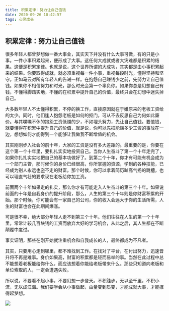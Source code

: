 ```yaml
---
title: 积累定律：努力让自己值钱
date: 2020-09-26 10:42:57
tags: 心灵成长
---
```


## 积累定律：努力让自己值钱

很多年轻人都曾梦想做一番大事业，其实天下并没有什么大事可做，有的只是小事。一件小事积累起来，便形成了大事。这任何大成就或者大灾难都是积累的结果。这便是积累定律。也就是说，这个世界所谓的大成功，其实都是由小事积累起来的结果。你要取得成就，就必须重视每一件小事，重视每段时光，懂得坚持和坚守。正如马云对所有年轻人的告诫一样。在抱怨自己赚钱少之前，先努力让自己值钱。如果你不相信努力和时光，那么时光会第一个辜负你。如果你总是幻想自己有钱，不懂得脚踏实地，不懂的在积累中提升自己的价值，最终只会在幻想中迷失掉自己。

大多数年轻人不太懂得积累，不停的换工作，直接原因就在于嫌原来的老板工资给的太少。同时，他们逢人抱怨老板是如何的抠门，可从不去反思自己为何如此廉价。与其喋喋不休的抱怨工资低赚的少，不如埋头努力，先让自己值钱。要值钱，就要懂得在积累中提升自己的价值，就是说，你可以先把能赚多少工资的事放在一边，想想如何才能得到一个能够让我做我不断增值的机会。

其实刚刚步入社会的前十年，大家的工资是没有多大差距的。最重要的是，你要在这个第一个十年里，要扎扎实实地投资自己。当你人生奋斗了第一个十年走完了，如果你扎扎实实地把自己的基本功做好了。到第二个十年，你才有可能有机会成为一个部门主管，那时候你的身价已经很高，你所掌握的资源，学到的各种技能，已经成为别人永远也盗不走的财富。那个时候，你可以拿着简历趾高气扬的跳槽，也可以理直气壮的要求现在老板给你加工资。

前面两个十年如果走的扎实，那么你才有可能走入人生奋斗的第三个十年。如果说前面的十年是自我身价的提升阶段，那么，人生的第三个十年则是你财富积累的开始。那个时候，你可能会有一家自己的公司，你的收入会远大于你的生活所需，人生的财富也会在此期间爆涨。

可是很不幸，绝大部分年轻人走不到第三个十年。他们往往在人生的第一个十年里，常常计较几百块钱的工资而放弃大好的学习机会，从此之后，其人生都在不断颠覆中度过。

事实证明，那些在刚开始就注重机会和自我成长的人，最终都成为不凡者。

其实，只要用心走到哪里，都不难找到工作。在找对了平台，在付出努力，迅速晋升将不再是难事。身价如果高，财富的积累都是轻而易举的事。当然在此过程中总不能想着老板能给你什么，而应该想着你能给老板带来什么。那些只知道向老板和单位索取的人，一定会遭遇失败。

所以说，不要看不起小事，不要幻想一步登天。不积跬步，无以至千里，不积小流，无以成江海。我们要学会从小事做起，由量变到质变，才能成就大事，才能撑得起梦想。

![](https://img.zcool.cn/community/0148755ebb6c6fa801207200e8535b.jpg@1280w_1l_2o_100sh.jpg)

